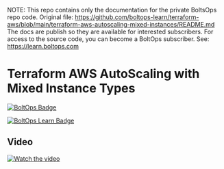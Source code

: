 <!-- note marker start -->
NOTE: This repo contains only the documentation for the private BoltsOps repo code.
Original file: https://github.com/boltops-learn/terraform-aws/blob/main/terraform-aws-autoscaling-mixed-instances/README.md
The docs are publish so they are available for interested subscribers.
For access to the source code, you can become a BoltOps subscriber.
See: https://learn.boltops.com

<!-- note marker end -->

# Terraform AWS AutoScaling with Mixed Instance Types

[![BoltOps Badge](https://img.boltops.com/boltops/badges/boltops-badge.png)](https://www.boltops.com)

[![BoltOps Learn Badge](https://img.boltops.com/boltops-learn/boltops-learn.png)](https://learn.boltops.com)

## Video

[![Watch the video](https://learn-uploads.boltops.com/ezb54sdalkqophocebsnz22h77tp)](https://learn.boltops.com/courses/terraform-aws/lessons/terraform-aws-autoscaling-with-mixed-instance-types)
